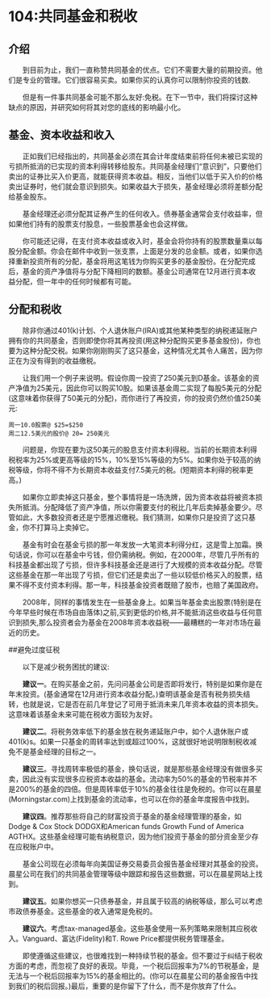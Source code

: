 # 104:共同基金和税收
## 介绍
　　到目前为止，我们一直称赞共同基金的优点。它们不需要大量的前期投资。他们是专业的管理。它们很容易买卖。如果你买的认真你可以限制你投资的钱数.

　　但是有一件事共同基金可能不那么友好:免税。在下一节中，我们将探讨这种缺点的原因，并研究如何将其对您的底线的影响最小化。

## 基金、资本收益和收入

　　正如我们已经指出的，共同基金必须在其会计年度结束前将任何未被已实现的亏损所抵消的已实现的资本利得转移给股东。共同基金经理们“意识到”，只要他们卖出的证券比买入价更高，就能获得资本收益。相反，当他们以低于买入价的价格卖出证券时，他们就会意识到损失。如果收益大于损失，基金经理必须将差额分配给基金股东。

　　基金经理还必须分配其证券产生的任何收入。债券基金通常会支付收益率，但如果他们持有的股票支付股息，一些股票基金也会这样做。

　　你可能还记得，在支付资本收益或收入时，基金会将你持有的股票数量乘以每股分配金额。你会在邮件中收到一张支票，上面是分发的总金额。或者，如果你选择重新投资所有的分配，基金将用这笔钱为你购买更多的基金股份。在分配完成后，基金的资产净值将与分配下降相同的数额。基金公司通常在12月进行资本收益分配，但一年中的任何时候都有可能。

## 分配和税收

　　除非你通过401(k)计划、个人退休账户(IRA)或其他某种类型的纳税递延账户拥有你的共同基金，否则即使你将其再投资(用这种分配购买更多基金股份)，你也要为这种分配交税。如果你刚刚购买了这只基金，这种情况尤其令人痛苦，因为你正在为没有得到的收益缴税。

　　让我们用一个例子来说明。假设你周一投资了250美元到D基金。该基金的资产净值为25美元，因此你可以购买10股。如果该基金周二实现了每股5美元的分配(这意味着你获得了50美元的分配)，而你进行了再投资，你的投资仍然价值250美元:
```
周一10.0股票@ $25=$250
周二12.5美元的股价@ 20= 250美元
```

　　问题是，你现在要为这50美元的股息支付资本利得税。当前的长期资本利得税税率为25%或更高等级的15%，10%至15%等级的为5%。如果你处于较高的纳税等级，你将不得不为长期资本收益支付7.5美元的税。(短期资本利得的税率更高。)

　　如果你立即卖掉这只基金，整个事情将是一场洗牌，因为资本收益将被资本损失所抵消。分配降低了资产净值，所以你需要支付的税比几年后卖掉基金要少。尽管如此，大多数投资者还是宁愿推迟缴税。我们猜测，如果你只是投资了这只基金，你不打算马上卖掉它。

　　基金有时会在基金亏损的那一年发放一大笔资本利得分红，这是雪上加霜。换句话说，你可以在基金中亏钱，但仍需纳税。例如，在2000年，尽管几乎所有的科技基金都出现了亏损，但许多科技基金还是进行了大规模的资本收益分配。尽管这些基金在那一年出现了亏损，但它们还是卖出了一些以较低价格买入的股票，结果不得不支付资本利得。那一年，科技基金投资者既赔了股市，也赔了美国政府。

　　2008年，同样的事情发生在一些基金身上。如果当年基金卖出股票(特别是在今年早些时候在市场自由落体)之前,买到更低的价格,并不能抵消这些收益与任何意识到损失,那么投资者会为基金在2008年资本收益税——最糟糕的一年对市场在最近的历史。

##避免过度征税

　　以下是减少税务困扰的建议:

　　**建议一**。在购买基金之前，先问问基金公司是否即将发行，特别是如果你是在年末投资。(基金通常在12月进行资本收益分配。)查明该基金是否有税务损失结转，也就是说，它是否在前几年登记了可用于抵消未来几年资本收益的资本损失。这意味着该基金未来可能在税收方面较为友好。

　　**建议二**。将税务效率低下的基金放在税务递延账户中，如个人退休账户或401(k)s。如果一只基金的周转率达到或超过100%，这就很好地说明限制税收减免不是基金经理的目标之一。

　　**建议三**。寻找周转率极低的基金，换句话说，就是那些基金经理没有做很多买卖，因此没有实现很多应税资本收益的基金。流动率为50%的基金的节税率并不是200%的基金的四倍。但是周转率低于10%的基金往往是免税的。你可以在晨星(Morningstar.com)上找到基金的流动率，也可以在你的基金年度报告中找到。

　　**建议四**。推荐那些将自己的财富投资于基金的基金经理管理的基金，如Dodge & Cox Stock DODGX和American funds Growth Fund of America AGTHX。这些基金经理可能有纳税意识，因为他们投资于基金的部分资金至少存在应税账户中。

　　基金公司现在必须每年向美国证券交易委员会报告基金经理对其基金的投资。晨星公司在我们的共同基金管理等级中跟踪和报告这些数据，可以在晨星网站上找到。

　　**建议五**。如果你想买一只债券基金，并且属于较高的纳税等级，那么可以考虑市政债券基金。这些基金的收入通常是免税的。

　　**建议六**。考虑tax-managed基金。这些基金使用一系列策略来限制其应税收入。Vanguard、富达(Fidelity)和T. Rowe Price都提供税务管理基金。

　　即使遵循这些建议，也很难找到一种持续节税的基金。但不要过于纠结于税收方面的考虑，而忽视了良好的表现。毕竟，一个税后回报率为7%的节税基金，是无法与一个税后回报率为15%的基金相比的。(你可以在晨星公司的基金报告中找到我们的税后回报。)最后，重要的是你留下了什么，而不是你放弃了什么。
